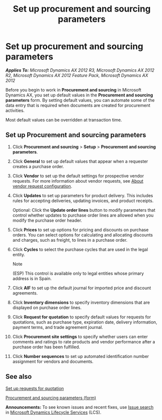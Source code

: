 ﻿---
title: Set up procurement and sourcing parameters
TOCTitle: Set up procurement and sourcing parameters
ms:assetid: 1a655389-e7bb-49ac-8c65-5f89474feb48
ms:mtpsurl: https://technet.microsoft.com/en-us/library/Hh208453(v=AX.60)
ms:contentKeyID: 36056119
ms.date: 04/18/2014
mtps_version: v=AX.60
f1_keywords:
- parameter
- parameters
- procurement
- sourcing
- purchasing
---

# Set up procurement and sourcing parameters 


_**Applies To:** Microsoft Dynamics AX 2012 R3, Microsoft Dynamics AX 2012 R2, Microsoft Dynamics AX 2012 Feature Pack, Microsoft Dynamics AX 2012_

Before you begin to work in **Procurement and sourcing** in Microsoft Dynamics AX, you set up default values in the **Procurement and sourcing parameters** form. By setting default values, you can automate some of the data entry that is required when documents are created for procurement activities.

Most default values can be overridden at transaction time.

## Set up Procurement and sourcing parameters

1.  Click **Procurement and sourcing** \> **Setup** \> **Procurement and sourcing parameters**.

2.  Click **General** to set up default values that appear when a requester creates a purchase order.

3.  Click **Vendor** to set up the default settings for prospective vendor requests. For more information about vendor requests, see [About vendor request configuration](about-vendor-request-configuration.md).

4.  Click **Updates** to set up parameters for product delivery. This includes rules for accepting deliveries, updating invoices, and product receipts.
    
    Optional: Click the **Update order lines** button to modify parameters that control whether updates to purchase order lines are allowed when you modify the purchase order header.

5.  Click **Prices** to set up options for pricing and discounts on purchase orders. You can select options for calculating and allocating discounts and charges, such as freight, to lines in a purchase order.

6.  Click **Cycles** to select the purchase cycles that are used in the legal entity.
    

    > [!NOTE]
    > <P>(ESP) This control is available only to legal entities whose primary address is in Spain.</P>



7.  Click **AIF** to set up the default journal for imported price and discount agreements.

8.  Click **Inventory dimensions** to specify inventory dimensions that are displayed on purchase order lines.

9.  Click **Request for quotation** to specify default values for requests for quotations, such as purchase type, expiration date, delivery information, payment terms, and trade agreement journal.

10. Click **Procurement site settings** to specify whether users can enter comments and ratings to rate products and vendor performance after a purchase order has been fulfilled.

11. Click **Number sequences** to set up automated identification number assignment for vendors and documents.

## See also

[Set up requests for quotation](set-up-requests-for-quotation.md)

[Procurement and sourcing parameters (form)](https://technet.microsoft.com/en-us/library/hh208706\(v=ax.60\))

  
**Announcements:** To see known issues and recent fixes, use [Issue search](http://go.microsoft.com/fwlink/?linkid=389258) in [Microsoft Dynamics Lifecycle Services](http://go.microsoft.com/fwlink/?linkid=306505) (LCS).

